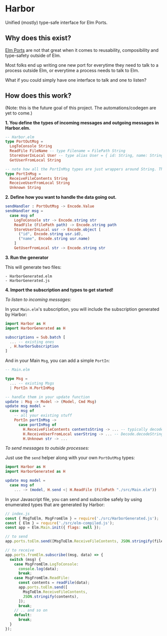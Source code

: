 # Harbor

Unified (mostly) type-safe interface for Elm Ports.

## Why does this exist?

[Elm Ports]() are not that great when it comes to reusability, composibility and type-safety outside of Elm.

Most folks end up writing one new port for everytime they need to talk to a process outside Elm, or everytime a process needs to talk to Elm.

What if you could simply have one interface to talk and one to listen?

## How does this work?

(Note: this is the future goal of this project. The automations/codegen are yet to come.)

**1. You define the types of incoming messages and outgoing messages in Harbor.elm.**

```elm
-- Harbor.elm
type PortOutMsg =
  LogToConsole String
  ReadFile FileName -- type Filename = FilePath String
  StoreUserInLocal User -- type alias User = { id: String, name: String}
  GetUserFromLocal String

-- note how all the PortInMsg types are just wrappers around String. That's required because you are going to JSON.stringify all data coming from outside Elm.
type PortInMsg =
  ReceiveFileContents String
  ReceiveUserFromLocal String
  Unknown String
```

**2. Define how you want to handle the data going out.**

```elm
sendHandler : PortOutMsg -> Encode.Value
sendHandler msg =
  case msg of
    LogToConsole str -> Encode.string str
    ReadFile (FilePath path) -> Encode.string path
    StoreUserInLocal usr -> Encode.object [
      ("id", Encode.string usr.id),
      ("name", Encode.string usr.name)
    ]
    GetUserFromLocal str -> Encode.string str
```

**3. Run the generator**

This will generate two files:

```
- HarborGenerated.elm
- HarborGenerated.js
```

**4. Import the subscription and types to get started!**

_To listen to incoming messages:_

In your `Main.elm`'s subscription, you will include the subscription generated by Harbor:

```elm
import Harbor as H
import HarborGenerated as H

subscriptions = Sub.batch [
  ... -- existing ones
  , H.harborSubscription
]
```

And in your Main `Msg`, you can add a simple `PortIn`:

```elm
-- Main.elm

type Msg =
  ... -- existing Msgs
  | PortIn H.PortInMsg

-- handle them in your update function
update : Msg -> Model -> (Model, Cmd Msg)
update msg model =
  case msg of
    -- all your existing stuff
    PortIn portInMsg ->
      case portInMsg of
        H.ReceiveFileContents contentsString -> ... -- typically decode the value
        H.ReceiveUserFromLocal userString -> ... -- Decode.decodeString userDecoder userString
        H.Unknown str -> ...
```

_To send messages to outside processes:_

Just use the `send` helper along with your own `PortOutMsg` types:

```elm
import Harbor as H
import HarborGenerated as H

update msg model =
  case msg of
    ... -> (model, H.send <| H.ReadFile (FilePath "./src/Main.elm"))
```

In your Javascript file, you can send and subscribe safely by using enumerated types that are generated by Harbor:

```js
// index.js
const { MsgToElm, MsgFromElm } = require('./src/HarborGenerated.js');
const { Elm } = require('./src/elm-compiled.js');
const app = Elm.Main.init({ flags: null });

// to send
app.ports.toElm.send([MsgToElm.ReceiveFileContents, JSON.stringify(fileData)]);

// to receive
app.ports.fromElm.subscribe((msg, data) => {
  switch (msg) {
    case MsgFromElm.LogToConsole:
      console.log(data);
      break;
    case MsgFromElm.ReadFile:
      const contents = readFile(data);
      app.ports.toElm.send([
        MsgToElm.ReceiveFileContents,
        JSON.stringify(contents),
      ]);
      break;
    // .. and so on
    default:
      break;
  }
});
```
